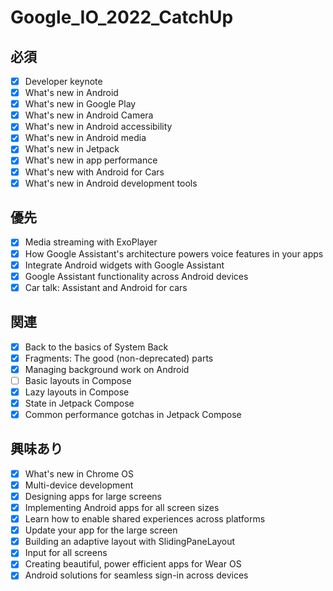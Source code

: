 # Google_IO_2022_CatchUp

## 必須

- [x] Developer keynote
- [x] What's new in Android
- [x] What's new in Google Play
- [x] What's new in Android Camera
- [x] What's new in Android accessibility
- [x] What's new in Android media
- [x] What's new in Jetpack
- [x] What's new in app performance
- [x] What's new with Android for Cars
- [x] What's new in Android development tools

## 優先

- [x] Media streaming with ExoPlayer
- [x] How Google Assistant's architecture powers voice features in your apps
- [x] Integrate Android widgets with Google Assistant
- [x] Google Assistant functionality across Android devices
- [x] Car talk: Assistant and Android for cars

## 関連

- [x] Back to the basics of System Back
- [x] Fragments: The good (non-deprecated) parts
- [x] Managing background work on Android
- [ ] Basic layouts in Compose
- [x] Lazy layouts in Compose
- [x] State in Jetpack Compose
- [x] Common performance gotchas in Jetpack Compose

## 興味あり

- [x] What's new in Chrome OS
- [x] Multi-device development
- [x] Designing apps for large screens
- [x] Implementing Android apps for all screen sizes
- [x] Learn how to enable shared experiences across platforms
- [x] Update your app for the large screen
- [x] Building an adaptive layout with SlidingPaneLayout
- [x] Input for all screens
- [x] Creating beautiful, power efficient apps for Wear OS
- [x] Android solutions for seamless sign-in across devices
